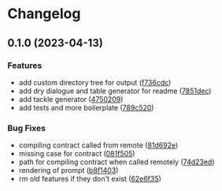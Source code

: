 # Changelog

## 0.1.0 (2023-04-13)


### Features

* add custom directory tree for output ([f736cdc](https://github.com/sudoblockio/tackle-icon-contract/commit/f736cdcef360c7ec4f24f807d61a3943521f05e1))
* add dry  dialogue and table generator for readme ([7851dec](https://github.com/sudoblockio/tackle-icon-contract/commit/7851dec2f879b429c94d1e97f17126cda4ea5a4a))
* add tackle generator ([4750209](https://github.com/sudoblockio/tackle-icon-contract/commit/47502098e73feb800fb935a7c09812234bb8abf4))
* add tests and more boilerplate ([789c520](https://github.com/sudoblockio/tackle-icon-contract/commit/789c520ed4e6fd60c095f198493eee2c6c2c009e))


### Bug Fixes

* compiling contract called from remote ([81d692e](https://github.com/sudoblockio/tackle-icon-contract/commit/81d692e7524175fd942341457503364122bf001b))
* missing case for contract ([081f505](https://github.com/sudoblockio/tackle-icon-contract/commit/081f505bf500d9de942d3b04469aefcea78b597c))
* path for compiling contract when called remotely ([74d23ed](https://github.com/sudoblockio/tackle-icon-contract/commit/74d23edfd03d2ded95e89774a8ebed166e5e766f))
* rendering of prompt ([b8f1403](https://github.com/sudoblockio/tackle-icon-contract/commit/b8f14032b622df597207552f67fa627a88c3b8be))
* rm old features if they don't exist ([62e6f35](https://github.com/sudoblockio/tackle-icon-contract/commit/62e6f35d4d40c91eb907d95c0866d686135e7793))
